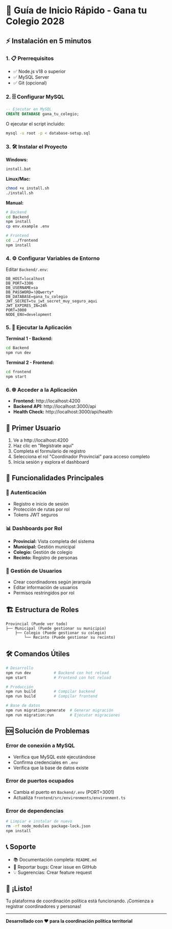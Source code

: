 # 🚀 Guía de Inicio Rápido - Gana tu Colegio 2028

## ⚡ Instalación en 5 minutos

### 1. 📋 Prerrequisitos
- ✅ Node.js v18 o superior
- ✅ MySQL Server
- ✅ Git (opcional)

### 2. 🗄️ Configurar MySQL

```sql
-- Ejecutar en MySQL
CREATE DATABASE gana_tu_colegio;
```

O ejecutar el script incluido:
```bash
mysql -u root -p < database-setup.sql
```

### 3. 🛠️ Instalar el Proyecto

**Windows:**
```cmd
install.bat
```

**Linux/Mac:**
```bash
chmod +x install.sh
./install.sh
```

**Manual:**
```bash
# Backend
cd Backend
npm install
cp env.example .env

# Frontend  
cd ../frontend
npm install
```

### 4. ⚙️ Configurar Variables de Entorno

Editar `Backend/.env`:
```env
DB_HOST=localhost
DB_PORT=3306
DB_USERNAME=sa
DB_PASSWORD=!@Qwerty*
DB_DATABASE=gana_tu_colegio
JWT_SECRET=tu_jwt_secret_muy_seguro_aqui
JWT_EXPIRES_IN=24h
PORT=3000
NODE_ENV=development
```

### 5. 🚀 Ejecutar la Aplicación

**Terminal 1 - Backend:**
```bash
cd Backend
npm run dev
```

**Terminal 2 - Frontend:**
```bash
cd frontend
npm start
```

### 6. 🌐 Acceder a la Aplicación

- **Frontend:** http://localhost:4200
- **Backend API:** http://localhost:3000/api
- **Health Check:** http://localhost:3000/api/health

## 👤 Primer Usuario

1. Ve a http://localhost:4200
2. Haz clic en "Regístrate aquí"
3. Completa el formulario de registro
4. Selecciona el rol "Coordinador Provincial" para acceso completo
5. Inicia sesión y explora el dashboard

## 🎯 Funcionalidades Principales

### 🔐 Autenticación
- Registro e inicio de sesión
- Protección de rutas por rol
- Tokens JWT seguros

### 📊 Dashboards por Rol
- **Provincial:** Vista completa del sistema
- **Municipal:** Gestión municipal
- **Colegio:** Gestión de colegio  
- **Recinto:** Registro de personas

### 👥 Gestión de Usuarios
- Crear coordinadores según jerarquía
- Editar información de usuarios
- Permisos restringidos por rol

## 🏗️ Estructura de Roles

```
Provincial (Puede ver todo)
├── Municipal (Puede gestionar su municipio)
    ├── Colegio (Puede gestionar su colegio)
        └── Recinto (Puede gestionar su recinto)
```

## 🛠️ Comandos Útiles

```bash
# Desarrollo
npm run dev          # Backend con hot reload
npm start            # Frontend con hot reload

# Producción
npm run build        # Compilar backend
npm run build        # Compilar frontend

# Base de datos
npm run migration:generate  # Generar migración
npm run migration:run       # Ejecutar migraciones
```

## 🆘 Solución de Problemas

### Error de conexión a MySQL
- Verifica que MySQL esté ejecutándose
- Confirma credenciales en `.env`
- Verifica que la base de datos existe

### Error de puertos ocupados
- Cambia el puerto en `Backend/.env` (PORT=3001)
- Actualiza `frontend/src/environments/environment.ts`

### Error de dependencias
```bash
# Limpiar e instalar de nuevo
rm -rf node_modules package-lock.json
npm install
```

## 📞 Soporte

- 📚 Documentación completa: `README.md`
- 🐛 Reportar bugs: Crear issue en GitHub
- 💡 Sugerencias: Crear feature request

## 🎉 ¡Listo!

Tu plataforma de coordinación política está funcionando. ¡Comienza a registrar coordinadores y personas!

---

**Desarrollado con ❤️ para la coordinación política territorial**








